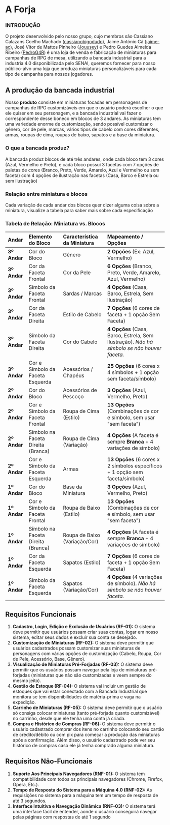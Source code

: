 # A Forja
### INTRODUÇÃO
O projeto desenvolvido pelo nosso grupo, cujo membros são Cassiano Calazans Coelho Machado ([cassianobigodudo](https://github.com/cassianobigodudo)), Jaime António Cá ([jaime-ac](https://github.com/jaime-ac)), José Vitor de Mattos Pinheiro ([Jouusey](https://github.com/Jouusey)) e Pedro Guedes Almeida Ribeiro ([PedroG4R](https://github.com/pedroG4R)) é uma loja de venda e fabricação de miniaturas para campanhas de RPG de mesa, utilizando a bancada industrial para a industria 4.0 disponibilizada pelo SENAI, queremos fornecer para nosso público-alvo uma loja que produza miniaturas personalizáveis para cada tipo de campanha para nossos jogadores.

## A produção da bancada industrial
Nosso **produto** consiste em miniaturas focadas em personagens de campanhas de RPG customizáveis em que o usuário poderá escolher o que ele quiser em seu personagem, e a bancada industrial vai fazer o correspondente desse boneco em blocos de 3 andares. As miniaturas tem uma variedade enorme de customização, sendo possível customizar o gênero, cor de pele, marcas, vários tipos de cabelo com cores diferentes, armas, roupas de cima, roupas de baixo, sapatos e a base da miniatura.

### O que a bancada produz?
A bancada produz blocos de até três andares, onde cada bloco tem 3 cores (Azul, Vermelho e Preto), e cada bloco possuí 3 facetas com 7 opções de paletas de cores (Branco, Preto, Verde, Amarelo, Azul e Vermelho ou sem faceta) com 4 opções de ilustração nas facetas (Casa, Barco e Estrela ou sem ilustração)

### Relação entre miniatura e blocos
Cada variação de cada andar dos blocos quer dizer alguma coisa sobre a miniatura, visualize a tabela para saber mais sobre cada especificação

### Tabela de Relação: Miniatura vs. Blocos

| Andar | Elemento do Bloco | Característica da Miniatura | Mapeamento / Opções |
| :--- | :--- | :--- | :--- |
| **3º Andar** | Cor do Bloco | Gênero | **2 Opções** (Ex: Azul, Vermelho) |
| **3º Andar** | Cor da Faceta Frontal | Cor da Pele | **6 Opções** (Branco, Preto, Verde, Amarelo, Azul, Vermelho) |
| **3º Andar** | Símbolo da Faceta Frontal | Sardas / Marcas | **4 Opções** (Casa, Barco, Estrela, Sem Ilustração) |
| **3º Andar** | Cor da Faceta Direita | Estilo de Cabelo | **7 Opções** (6 cores de faceta + 1 opção Sem Faceta) |
| **3º Andar** | Símbolo da Faceta Direita | Cor do Cabelo | **4 Opções** (Casa, Barco, Estrela, Sem Ilustração). *Não há símbolo se não houver faceta.* |
| **3º Andar** | Cor e Símbolo da Faceta Esquerda | Acessórios / Chapéus | **25 Opções** (6 cores x 4 símbolos + 1 opção sem faceta/símbolo) |
| **2º Andar** | Cor do Bloco | Acessórios de Pescoço | **3 Opções** (Azul, Vermelho, Preto) |
| **2º Andar** | Cor e Símbolo da Faceta Frontal | Roupa de Cima (Estilo) | **13 Opções** (Combinações de cor e símbolo, sem usar "sem faceta") |
| **2º Andar** | Símbolo na Faceta Direita (Branca) | Roupa de Cima (Variação) | **4 Opções** (A faceta é sempre **Branca** + 4 variações de símbolo) |
| **2º Andar** | Cor e Símbolo da Faceta Esquerda | Armas | **13 Opções** (6 cores x 2 símbolos específicos + 1 opção sem faceta/símbolo) |
| **1º Andar** | Cor do Bloco | Base da Miniatura | **3 Opções** (Azul, Vermelho, Preto) |
| **1º Andar** | Cor e Símbolo da Faceta Frontal | Roupa de Baixo (Estilo) | **13 Opções** (Combinações de cor e símbolo, sem usar "sem faceta") |
| **1º Andar** | Símbolo na Faceta Direita (Branca) | Roupa de Baixo (Variação/Cor) | **4 Opções** (A faceta é sempre **Branca** + 4 variações de símbolo) |
| **1º Andar** | Cor da Faceta Esquerda | Sapatos (Estilo) | **7 Opções** (6 cores de faceta + 1 opção Sem Faceta) |
| **1º Andar** | Símbolo da Faceta Esquerda | Sapatos (Variação/Cor) | **4 Opções** (4 variações de símbolo). *Não há símbolo se não houver faceta.* |

## Requisitos Funcionais
1. **Cadastro, Login, Edição e Exclusão de Usuários (RF-01):** O sistema deve permitir que usuários possam criar suas contas, logar em nosso sistema, editar seus dados e excluir sua conta se desejado.
2. **Customização de Miniaturas (RF-02):** O sistema deve permitir que usuários cadastrados possam customizar suas miniaturas de personagens com várias opções de customização (Cabelo, Roupa, Cor de Pele, Acessório, Base, Gênero).
3. **Visualização de Miniaturas Pré-Forjadas (RF-03):** O sistema deve permitir que os usuários possam navegar pela loja de miniaturas pré-forjadas (miniaturas que não são customizadas e veem sempre do mesmo jeito).
4. **Gestão de Estoque (RF-04):** O sistema vai incluir um gestão de estoques que vai estar conectado com a Bancada Industrial que monitora se tem disponibilidades de matéria-prima e vaga na expedição.
5. **Carrinho de Miniaturas (RF-05):** O sistema deve permitir que o usuário só consiga colocar miniaturas (tanto pré-forjada quanto customizável) no carrinho, desde que ele tenha uma conta já criada.
6. **Compra e Histórico de Compras (RF-06):** O sistema deve permitir o usuário cadastrado comprar dos itens no carrinho colocando seu cartão de crédito/débito ou com pix para começar a produção das miniaturas após a confirmação. Além disso, o usuário cadastrado pode ver seu histórico de compras caso ele já tenha comprado alguma miniatura.

## Requisitos Não-Funcionais
1. **Suporte Aos Principais Navegadores (RNF-01):** O sistema tem compatibilidade com todos os principais navegadores (Chrome, Firefox, Opera, Etc.).
2. **Tempo de Resposta do Sistema para a Máquina 4.0 (RNF-02):** As requisições no sistema para a máquina tem um tempo de resposta de até 3 segundos.
3. **Interface Intuitiva e Navegação Dinâmica (RNF-03):** O sistema terá uma interface fácil de entender, aonde o usuário conseguirá navegar pelas páginas com respostas de até 1 segundo
